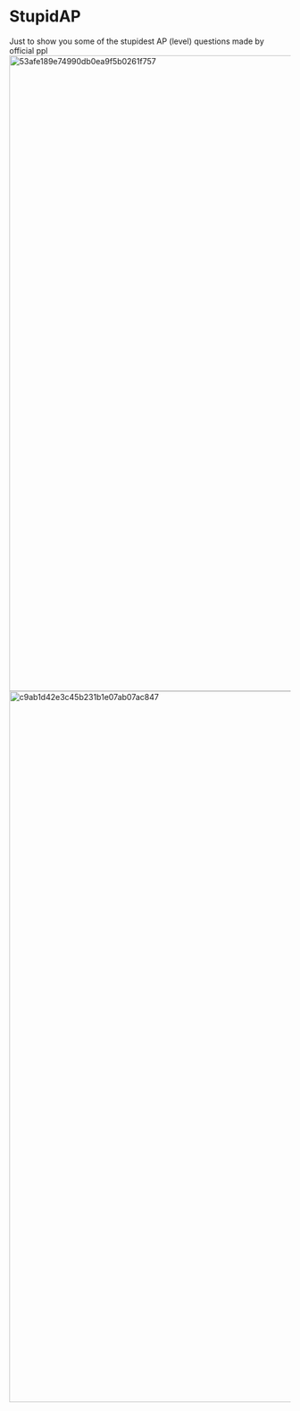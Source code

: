 # StupidAP
Just to show you some of the stupidest AP (level) questions made by official ppl
<img width="1139" alt="53afe189e74990db0ea9f5b0261f757" src="https://github.com/LanRenLan/StupidAP/assets/112599739/75ccc39c-a8fe-4c5c-85c6-32b318bef994">
<img width="1274" alt="c9ab1d42e3c45b231b1e07ab07ac847" src="https://github.com/LanRenLan/StupidAP/assets/112599739/53d4fcf8-01f8-4054-81ab-4b4818821ab0">
